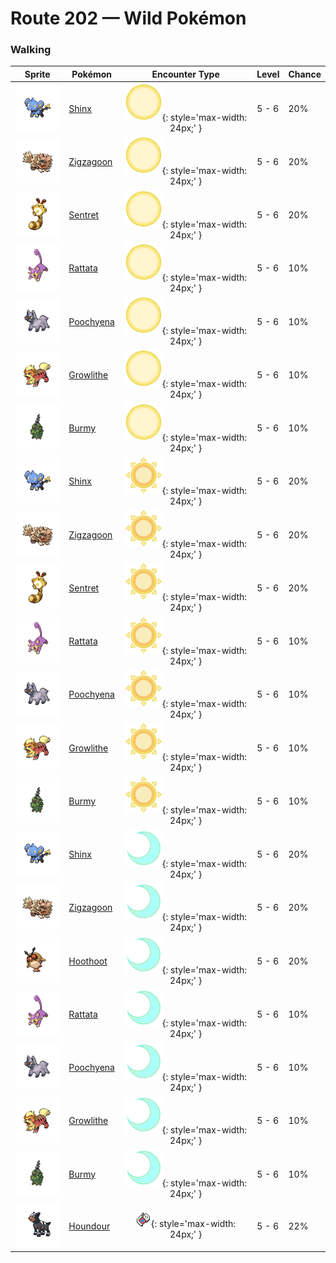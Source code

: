 # Route 202 — Wild Pokémon

### Walking

| Sprite | Pokémon | Encounter Type | Level | Chance |
|:------:|---------|:--------------:|-------|--------|
| ![Shinx](../../assets/sprites/shinx/front.gif "Shinx: The extension and contraction of its muscles generates electricity. It glows when in trouble.") | [Shinx](../../pokemon/shinx.md/) | ![Morning](../../assets/encounter_types/morning.png "Morning"){: style='max-width: 24px;' } | 5 - 6 | 20% |
| ![Zigzagoon](../../assets/sprites/zigzagoon/front.gif "Zigzagoon: It walks in zigzag fashion. It is good at finding items in the grass and even in the ground.") | [Zigzagoon](../../pokemon/zigzagoon.md/) | ![Morning](../../assets/encounter_types/morning.png "Morning"){: style='max-width: 24px;' } | 5 - 6 | 20% |
| ![Sentret](../../assets/sprites/sentret/front.gif "Sentret: It has a very nervous nature. It stands up high on its tail so it can scan wide areas.") | [Sentret](../../pokemon/sentret.md/) | ![Morning](../../assets/encounter_types/morning.png "Morning"){: style='max-width: 24px;' } | 5 - 6 | 20% |
| ![Rattata](../../assets/sprites/rattata/front.gif "Rattata: Cautious in the extreme, its hardy vitality lets it live in any kind of environment.") | [Rattata](../../pokemon/rattata.md/) | ![Morning](../../assets/encounter_types/morning.png "Morning"){: style='max-width: 24px;' } | 5 - 6 | 10% |
| ![Poochyena](../../assets/sprites/poochyena/front.gif "Poochyena: A Pokémon with a persistent nature, it chases its chosen prey until the prey becomes exhausted.") | [Poochyena](../../pokemon/poochyena.md/) | ![Morning](../../assets/encounter_types/morning.png "Morning"){: style='max-width: 24px;' } | 5 - 6 | 10% |
| ![Growlithe](../../assets/sprites/growlithe/front.gif "Growlithe: A Pokémon with a loyal nature. It will remain motionless until it is given an order by its Trainer.") | [Growlithe](../../pokemon/growlithe.md/) | ![Morning](../../assets/encounter_types/morning.png "Morning"){: style='max-width: 24px;' } | 5 - 6 | 10% |
| ![Burmy](../../assets/sprites/burmy/front.gif "Burmy: Even if it is born where there are no cocooning materials, it somehow always ends up with a cloak.") | [Burmy](../../pokemon/burmy.md/) | ![Morning](../../assets/encounter_types/morning.png "Morning"){: style='max-width: 24px;' } | 5 - 6 | 10% |
| ![Shinx](../../assets/sprites/shinx/front.gif "Shinx: The extension and contraction of its muscles generates electricity. It glows when in trouble.") | [Shinx](../../pokemon/shinx.md/) | ![Day](../../assets/encounter_types/day.png "Day"){: style='max-width: 24px;' } | 5 - 6 | 20% |
| ![Zigzagoon](../../assets/sprites/zigzagoon/front.gif "Zigzagoon: It walks in zigzag fashion. It is good at finding items in the grass and even in the ground.") | [Zigzagoon](../../pokemon/zigzagoon.md/) | ![Day](../../assets/encounter_types/day.png "Day"){: style='max-width: 24px;' } | 5 - 6 | 20% |
| ![Sentret](../../assets/sprites/sentret/front.gif "Sentret: It has a very nervous nature. It stands up high on its tail so it can scan wide areas.") | [Sentret](../../pokemon/sentret.md/) | ![Day](../../assets/encounter_types/day.png "Day"){: style='max-width: 24px;' } | 5 - 6 | 20% |
| ![Rattata](../../assets/sprites/rattata/front.gif "Rattata: Cautious in the extreme, its hardy vitality lets it live in any kind of environment.") | [Rattata](../../pokemon/rattata.md/) | ![Day](../../assets/encounter_types/day.png "Day"){: style='max-width: 24px;' } | 5 - 6 | 10% |
| ![Poochyena](../../assets/sprites/poochyena/front.gif "Poochyena: A Pokémon with a persistent nature, it chases its chosen prey until the prey becomes exhausted.") | [Poochyena](../../pokemon/poochyena.md/) | ![Day](../../assets/encounter_types/day.png "Day"){: style='max-width: 24px;' } | 5 - 6 | 10% |
| ![Growlithe](../../assets/sprites/growlithe/front.gif "Growlithe: A Pokémon with a loyal nature. It will remain motionless until it is given an order by its Trainer.") | [Growlithe](../../pokemon/growlithe.md/) | ![Day](../../assets/encounter_types/day.png "Day"){: style='max-width: 24px;' } | 5 - 6 | 10% |
| ![Burmy](../../assets/sprites/burmy/front.gif "Burmy: Even if it is born where there are no cocooning materials, it somehow always ends up with a cloak.") | [Burmy](../../pokemon/burmy.md/) | ![Day](../../assets/encounter_types/day.png "Day"){: style='max-width: 24px;' } | 5 - 6 | 10% |
| ![Shinx](../../assets/sprites/shinx/front.gif "Shinx: The extension and contraction of its muscles generates electricity. It glows when in trouble.") | [Shinx](../../pokemon/shinx.md/) | ![Night](../../assets/encounter_types/night.png "Night"){: style='max-width: 24px;' } | 5 - 6 | 20% |
| ![Zigzagoon](../../assets/sprites/zigzagoon/front.gif "Zigzagoon: It walks in zigzag fashion. It is good at finding items in the grass and even in the ground.") | [Zigzagoon](../../pokemon/zigzagoon.md/) | ![Night](../../assets/encounter_types/night.png "Night"){: style='max-width: 24px;' } | 5 - 6 | 20% |
| ![Hoothoot](../../assets/sprites/hoothoot/front.gif "Hoothoot: It marks time precisely. Some countries consider it to be a wise friend, versed in the world’s ways.") | [Hoothoot](../../pokemon/hoothoot.md/) | ![Night](../../assets/encounter_types/night.png "Night"){: style='max-width: 24px;' } | 5 - 6 | 20% |
| ![Rattata](../../assets/sprites/rattata/front.gif "Rattata: Cautious in the extreme, its hardy vitality lets it live in any kind of environment.") | [Rattata](../../pokemon/rattata.md/) | ![Night](../../assets/encounter_types/night.png "Night"){: style='max-width: 24px;' } | 5 - 6 | 10% |
| ![Poochyena](../../assets/sprites/poochyena/front.gif "Poochyena: A Pokémon with a persistent nature, it chases its chosen prey until the prey becomes exhausted.") | [Poochyena](../../pokemon/poochyena.md/) | ![Night](../../assets/encounter_types/night.png "Night"){: style='max-width: 24px;' } | 5 - 6 | 10% |
| ![Growlithe](../../assets/sprites/growlithe/front.gif "Growlithe: A Pokémon with a loyal nature. It will remain motionless until it is given an order by its Trainer.") | [Growlithe](../../pokemon/growlithe.md/) | ![Night](../../assets/encounter_types/night.png "Night"){: style='max-width: 24px;' } | 5 - 6 | 10% |
| ![Burmy](../../assets/sprites/burmy/front.gif "Burmy: Even if it is born where there are no cocooning materials, it somehow always ends up with a cloak.") | [Burmy](../../pokemon/burmy.md/) | ![Night](../../assets/encounter_types/night.png "Night"){: style='max-width: 24px;' } | 5 - 6 | 10% |
| ![Houndour](../../assets/sprites/houndour/front.gif "Houndour: It is smart enough to hunt in packs. It uses a variety of cries for communicating with others.") | [Houndour](../../pokemon/houndour.md/) | ![Poké Radar](../../assets/encounter_types/poke_radar.png "Poké Radar"){: style='max-width: 24px;' } | 5 - 6 | 22% |

